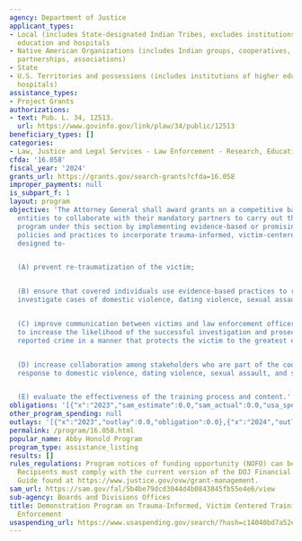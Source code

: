 ```yaml
---
agency: Department of Justice
applicant_types:
- Local (includes State-designated Indian Tribes, excludes institutions of higher
  education and hospitals
- Native American Organizations (includes Indian groups, cooperatives, corporations,
  partnerships, associations)
- State
- U.S. Territories and possessions (includes institutions of higher education and
  hospitals)
assistance_types:
- Project Grants
authorizations:
- text: Pub. L. 34, 12513.
  url: https://www.govinfo.gov/link/plaw/34/public/12513
beneficiary_types: []
categories:
- Law, Justice and Legal Services - Law Enforcement - Research, Education, Training
cfda: '16.058'
fiscal_year: '2024'
grants_url: https://grants.gov/search-grants?cfda=16.058
improper_payments: null
is_subpart_f: 1
layout: program
objective: 'The Attorney General shall award grants on a competitive basis to eligible
  entities to collaborate with their mandatory partners to carry out the demonstration
  program under this section by implementing evidence-based or promising investigative
  policies and practices to incorporate trauma-informed, victim-centered techniques
  designed to-


  (A) prevent re-traumatization of the victim;


  (B) ensure that covered individuals use evidence-based practices to respond to and
  investigate cases of domestic violence, dating violence, sexual assault, and stalking;


  (C) improve communication between victims and law enforcement officers in an effort
  to increase the likelihood of the successful investigation and prosecution of the
  reported crime in a manner that protects the victim to the greatest extent possible;


  (D) increase collaboration among stakeholders who are part of the coordinated community
  response to domestic violence, dating violence, sexual assault, and stalking; and


  (E) evaluate the effectiveness of the training process and content.'
obligations: '[{"x":"2023","sam_estimate":0.0,"sam_actual":0.0,"usa_spending_actual":0.0},{"x":"2024","sam_estimate":0.0,"sam_actual":3000000.0,"usa_spending_actual":3000000.0},{"x":"2025","sam_estimate":0.0,"sam_actual":5000000.0,"usa_spending_actual":0.0}]'
other_program_spending: null
outlays: '[{"x":"2023","outlay":0.0,"obligation":0.0},{"x":"2024","outlay":33148.99,"obligation":3000000.0},{"x":"2025","outlay":0.0,"obligation":0.0}]'
permalink: /program/16.058.html
popular_name: Abby Honold Program
program_type: assistance_listing
results: []
rules_regulations: Program notices of funding opportunity (NOFO) can be found at https://www.justice.gov/ovw/open-notices-of-funding-opportunities.
  Recipients must comply with the current version of the DOJ Financial Grants Management
  Guide found at https://www.justice.gov/ovw/grant-management.
sam_url: https://sam.gov/fal/5b4be79dcd3044d4b0843845fb55e4e6/view
sub-agency: Boards and Divisions Offices
title: Demonstration Program on Trauma-Informed, Victim Centered Training for Law
  Enforcement
usaspending_url: https://www.usaspending.gov/search/?hash=c14040bd7a52ee1f70fabebe259f6d47
---
```

